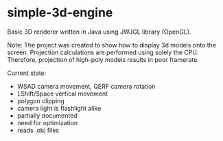 # simple-3d-engine

Basic 3D renderer written in Java using JWJGL library (OpenGL).

Note: The project was created to show how to display 3d models onto the screen. Projection calculations are performed using solely the CPU. Therefore, projection of high-poly models results in poor framerate.

Current state:
  - WSAD camera movement, QERF camera rotation
  - LShift/Space vertical movement
  - polygon clipping
  - camera light is flashlight alike
  - partially documented
  - need for optimization
  - reads .obj files
